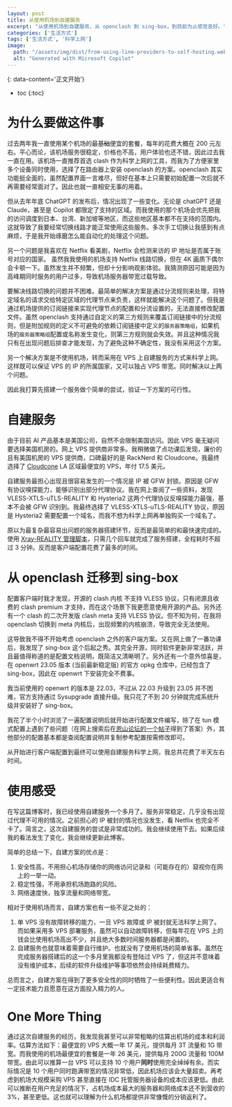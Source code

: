 ```yaml
---
layout: post
title: 从使用机场到自建服务
excerpt: "从使用机场到自建服务，从 openclash 到 sing-box，到目前为止感觉良好。"
categories: ['生活方式']
tags: ['生活方式', '科学上网']
image:
  path: "/assets/img/dist/from-using-line-providers-to-self-hosting.webp"
  alt: "Generated with Microsoft Copilot"
---
```


{: data-content='正文开始'}

* toc 
{:toc}
# 为什么要做这件事
过去两年我一直使用某个机场的最~~基础~~便宜的套餐，每年的花费大概在 200 元左右。平心而论，该机场服务很稳定，价格也不高，用户体验也还不错，因此过去我一直在用。该机场一直推荐首选 clash 作为科学上网的工具，而我为了方便家里多个设备同时使用，选择了在路由器上安装 openclash 的方案。openclash 其实功能挺全面的，虽然配置界面一言难尽，但好在基本上只需要初始配置一次后就不再需要经常面对了。因此也就一直相安无事的用着。

但从去年年底 ChatGPT 的发布后，情况出现了一些变化。无论是 chatGPT 还是 Claude，甚至是 Copilot 都限定了支持的区域。而我使用的那个机场会优先把我的访问调度到日本、台湾、新加坡等地区，而这些地区基本都不在支持的范围内。这就导致了我要经常切换线路才能正常使用这些服务。多次手工切换让我感到有点麻烦，于是我开始琢磨怎么能自动化的处理这个问题。

另一个问题是我喜欢在 Netflix 看美剧，Netflix 会检测来访的 IP 地址是否属于账号对应的国家。
虽然我我使用的机场支持 Netflix 线路切换，但在 4K 画质下偶尔会卡顿一下。虽然发生并不频繁，但却十分影响观影体验。我猜测原因可能是因为高峰期同时服务的用户过多，导致机场服务器带宽过载导致。

要解决线路切换的问题并不困难。最简单的解决方案是通过分流规则来处理，将特定域名的请求交给特定区域的代理节点来负责，这样就能解决这个问题了。但我是通过机场提供的订阅链接来实现代理节点的配置和分流设置的，无法直接修改配置文件。虽然 openclash 支持通过自定义的第三方规则来覆盖订阅链接中的分流规则，但是附加规则的定义不可避免的依赖订阅链接中定义的`服务器策略组`，如果机场的`服务器策略组`配置或名称发生变化，则第三方规则就会失效。并且这种情况我只有在出现问题后排查才能发现，为了避免这种不确定性，我没有采用这个方案。

另一个解决方案是不使用机场，转而采用在 VPS 上自建服务的方式来科学上网。这样既可以保证 VPS 的 IP 的所属国家，又可以独占 VPS 带宽。同时解决以上两个问题。

因此我打算先搭建一个服务做个简单的尝试，验证一下方案的可行性。

# 自建服务
由于目前 AI 产品基本是美国公司，自然不会限制美国访问。因此 VPS 毫无疑问要选择美国机房的。网上 VPS 提供商非常多。我稍微做了点功课后发现，廉价的且有美国机房的 VPS 提供商，口碑最好的是 RackNerd 和 Cloudcone。我最终选择了 [Cloudcone][] LA 区域最便宜的 VPS，年付 17.5 美元。

自建服务最担心出现且很容易发生的一个情况是 IP 被 GFW 封锁。原因是 GFW 有协议嗅探能力，能够识别出部分代理协议。我在网上查阅了一些资料，发现 VLESS-XTLS-uTLS-REALITY 和 Hysteria2 这两个代理协议反嗅探能力最强，基本不会被 GFW 识别到。我最终选择了 VLESS-XTLS-uTLS-REALITY 协议，原因是 Hysteria2 需要配置一个域名，而我不想为科学上网再单独购买一个域名了。

原以为最复杂最容易出问题的服务器搭建环节，反而是最简单的和最快速完成的。使用 [Xray-REALITY 管理脚本][]，只需几个回车就完成了服务搭建，全程耗时不超过 3 分钟。反而是客户端配置花费了最多的时间。

# 从 openclash 迁移到 sing-box
配置客户端时我才发现，开源的 clash 内核 不支持 VLESS 协议，只有闭源且收费的 clash premium 才支持，而在这个场景下我更愿意使用开源的产品。另外还有一个 clash 的二次开发版 clash meta 支持 VLESS 协议。但不知为何，在我将 openclash 切换到 meta 内核后，出现频繁的内核崩溃，导致完全无法使用。

这导致我不得不开始考虑 openclash 之外的客户端方案。又在网上做了一番功课后，我发现了 sing-box 这个后起之秀。其完全开源，同时软件更新非常活跃，并且最值得称道的是配置文档说明，既简洁又清晰明了。另外还有一个意外惊喜是，在 openwrt 23.05 版本 (当前最新稳定版) 的官方 opkg 仓库中，已经包含了 sing-box，因此在 openwrt 下安装完全不费事。

我当前使用的 openwrt 的版本是 22.03，不过从 22.03 升级到 23.05 并不困难，官方支持通过 Sysupgrade 直接升级。我只花了不到 20 分钟就完成系统升级并安装好了 sing-box。

我花了半个小时浏览了一遍配置说明后就开始进行配置文件编写，除了在 tun 模式配置上遇到了些问题（在网上搜索后在[恩山论坛的一个帖子][]得到了答案）外，其他部分的配置基本都是查阅配置说明并复制参考配置按需修改即可。

从开始进行客户端配置到最终可以使用自建服务科学上网，我总共花费了半天左右时间。

# 使用感受
在写这篇博客时，我已经使用自建服务一个多月了。服务非常稳定，几乎没有出现过代理不可用的情况。之前担心的 IP 被封的情况也没发生，看 Netflix 也完全不卡了。简言之，这次自建服务的尝试是非常成功的。我会继续使用下去。如果后续我的看法发生了变化，我会继续更新此博客。

简单的总结一下，自建方案的优点是：
1. 安全性高，不用担心机场存储你的网络访问记录和（可能存在的）窥视你在网上的一举一动。
2. 稳定性强，不用承担机场跑路的风险。
3. 网络速度快，独享流量和网络带宽。

相对于使用机场而言，自建方案也有一些不足之处的：
1. 单 VPS 没有故障转移的能力，一旦 VPS 故障或 IP 被封就无法科学上网了。而如果采用多 VPS 部署服务，虽然可以自动故障转移，但每年花在 VPS 上的钱会比使用机场高出不少，并且绝大多数时间服务器都是闲置的。
2. 自建服务也就意味着需要自行维护。也就没有了使用机场的简单省事。虽然在完成服务器搭建后的这一个多月里我都没有登陆过 VPS 了，但这并不意味着没有维护成本，后续的软件升级维护等事项依然会持续耗费精力。

总而言之，自建方案在得到了更多安全性的同时牺牲了一些便利性。因此更适合有一定技术能力且愿意在这方面投入精力的人。

# One More Thing
通过这次自建服务的经历，我发现我甚至可以非常粗略的估算出机场的成本和利润率。估算方法如下：最便宜的 VPS 大概一年 17 美元，提供每月 3T 流量和 1G 带宽。而我使用的机场最便宜的套餐是一年 26 美元，提供每月 200G 流量和 100M 带宽。由此可以推算一台 VPS 可以支持 10 个用户**同时**使用完全绰绰有余。而实际情况是 10 个用户同时跑满带宽的情况非常低，因此机场应该会大量超卖。再考虑到机场大规模采购 VPS 甚至直接在 IDC 托管服务器设备的成本应该更低。由此可以推断在用户充足的情况下，占机场成本最大的服务器和网络成本还不到营收的 3%，甚至更低。这也就可以理解为什么机场都提供非常慷慨的分销返利了。

[Cloudcone]:<https://app.cloudcone.com/?ref=11253> "Cloudcone"
[Xray-REALITY 管理脚本]:<https://github.com/zxcvos/Xray-script> "Xray-REALITY 管理脚本"

[恩山论坛的一个帖子]:<https://www.right.com.cn/forum/thread-8314833-1-1.html> "Openwrt 使用 Sing-box TUN 模式无感代理"